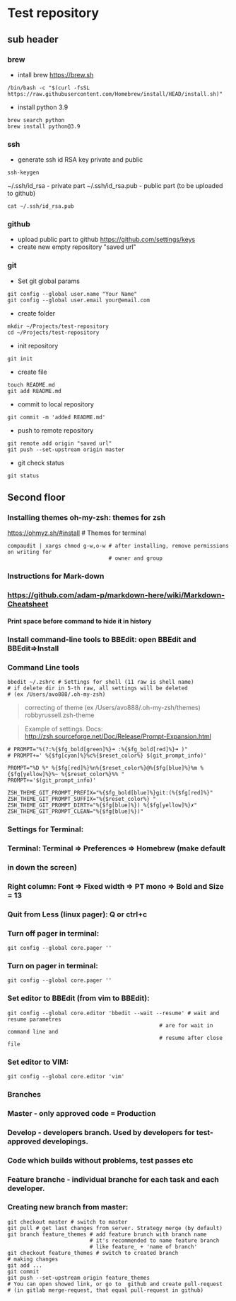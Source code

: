 # Test repository

## sub header

### brew

* intall brew https://brew.sh

```
/bin/bash -c "$(curl -fsSL https://raw.githubusercontent.com/Homebrew/install/HEAD/install.sh)"
```

* install python 3.9

```
brew search python
brew install python@3.9
```

### ssh

* generate ssh id RSA key private and public

```
ssh-keygen
```

~/.ssh/id_rsa - private part
~/.ssh/id_rsa.pub - public part (to be uploaded to github)

```
cat ~/.ssh/id_rsa.pub
```

### github

* upload public part to github https://github.com/settings/keys
* create new empty repository "saved url"

### git

* Set git global params 
```
git config --global user.name "Your Name"
git config --global user.email your@email.com

```

* create folder
```
mkdir ~/Projects/test-repository
cd ~/Projects/test-repository
```

* init repository
```
git init
```

* create file
```
touch README.md
git add README.md
```

* commit to local repository
```
git commit -m 'added README.md'

```

* push to remote repository
```
git remote add origin "saved url"
git push --set-upstream origin master

```

* git check status

```
git status

```

## Second floor

### Installing themes oh-my-zsh: themes for zsh

https://ohmyz.sh/#install # Themes for terminal
```
compaudit | xargs chmod g-w,o-w # after installing, remove permissions on writing for
                                # owner and group

``` 
                                
### Instructions for Mark-down 
### https://github.com/adam-p/markdown-here/wiki/Markdown-Cheatsheet

#### Print space before command to hide it in history

### Install command-line tools to BBEdit: open BBEdit and BBEdit=>Install
### Command Line tools

```
bbedit ~/.zshrc # Settings for shell (11 raw is shell name)
# if delete dir in 5-th raw, all settings will be deleted 
# (ex /Users/avo888/.oh-my-zsh)
```

> correcting of theme (ex /Users/avo888/.oh-my-zsh/themes) robbyrussell.zsh-theme

> Example of settings. 
> Docs: http://zsh.sourceforge.net/Doc/Release/Prompt-Expansion.html

```
# PROMPT="%(?:%{$fg_bold[green]%}➜ :%{$fg_bold[red]%}➜ )"
# PROMPT+=' %{$fg[cyan]%}%c%{$reset_color%} $(git_prompt_info)'

PROMPT="%D %* %{$fg[red]%}%n%{$reset_color%}@%{$fg[blue]%}%m %{$fg[yellow]%}%~ %{$reset_color%}%% "
PROMPT+='$(git_prompt_info)'

ZSH_THEME_GIT_PROMPT_PREFIX="%{$fg_bold[blue]%}git:(%{$fg[red]%}"
ZSH_THEME_GIT_PROMPT_SUFFIX="%{$reset_color%} "
ZSH_THEME_GIT_PROMPT_DIRTY="%{$fg[blue]%}) %{$fg[yellow]%}✗"
ZSH_THEME_GIT_PROMPT_CLEAN="%{$fg[blue]%})"
```
### Settings for Terminal:
### Terminal: Terminal => Preferences => Homebrew (make default
### in down the screen) 
### Right column: Font => Fixed width => PT mono => Bold and Size = 13

### Quit from Less (linux pager): Q or ctrl+c
### Turn off pager in terminal:
```
git config --global core.pager ''
```
### Turn on pager in terminal:
```
git config --global core.pager '' 
```
### Set editor to BBEdit (from vim to BBEdit):
```
git config --global core.editor 'bbedit --wait --resume' # wait and resume parametres
                                                # are for wait in command line and
                                                # resume after close file
```
### Set editor to VIM:
```
git config --global core.editor 'vim'
```

### Branches
### Master - only approved code = Production
### Develop - developers branch. Used by developers for test-approved developings.
###           Code which builds without problems, test passes etc

### Feature branche - individual branche for each task and each developer.

### Creating new branch from master:
```
git checkout master # switch to master
git pull # get last changes from server. Strategy merge (by default)
git branch feature_themes # add feature brunch with branch name
                          # it's recommended to name feature branch
                          # like feature_ + 'name of branch'
git checkout feature_themes # switch to created branch
# making changes
git add ...
git commit 
git push --set-upstream origin feature_themes
# You can open showed link, or go to  github and create pull-request
# (in gitlab merge-request, that equal pull-request in github)
```
